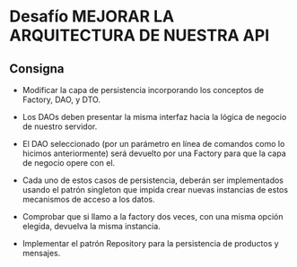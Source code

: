 # Desafío MEJORAR LA ARQUITECTURA DE NUESTRA API

## Consigna

-   Modificar la capa de persistencia incorporando los conceptos de Factory, DAO, y DTO.

-   Los DAOs deben presentar la misma interfaz hacia la lógica de negocio de nuestro servidor.

-   El DAO seleccionado (por un parámetro en línea de comandos como lo hicimos anteriormente) será devuelto por una Factory para que la capa de negocio opere con el.

-   Cada uno de estos casos de persistencia, deberán ser implementados usando el patrón singleton que impida crear nuevas instancias de estos mecanismos de acceso a los datos.

-   Comprobar que si llamo a la factory dos veces, con una misma opción elegida, devuelva la misma instancia.

-   Implementar el patrón Repository para la persistencia de productos y mensajes.
